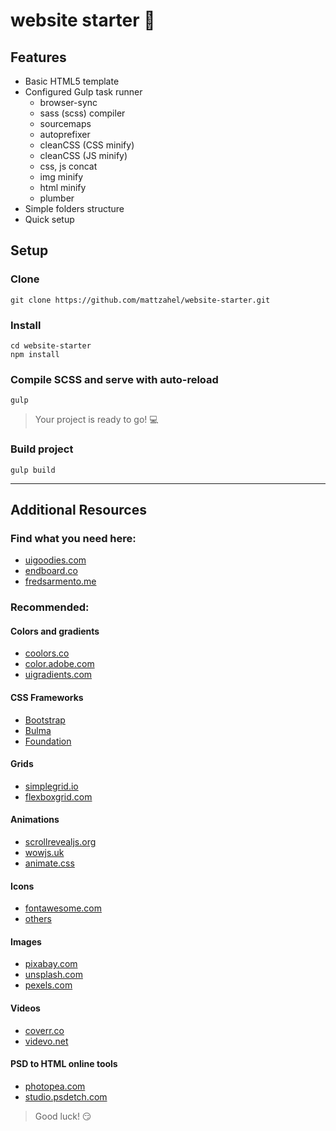 # website starter :open_file_folder:
## Features
- Basic HTML5 template
- Configured Gulp task runner
   - browser-sync
   - sass (scss) compiler
   - sourcemaps
   - autoprefixer
   - cleanCSS (CSS minify)
   - cleanCSS (JS minify)
   - css, js concat
   - img minify
   - html minify
   - plumber
- Simple folders structure 
- Quick setup

## Setup
### Clone
``` 
git clone https://github.com/mattzahel/website-starter.git
```

### Install
```
cd website-starter
npm install
```

### Compile SCSS and serve with auto-reload
```
gulp
```

> Your project is ready to go! :computer:

### Build project
```
gulp build
```

--- 

## Additional Resources
### Find what you need here:
- [uigoodies.com](https://uigoodies.com/)
- [endboard.co](https://enboard.co/frontend/)
- [fredsarmento.me](http://fredsarmento.me/frontend-tools/)

### Recommended:
#### Colors and gradients
- [coolors.co](https://coolors.co/)
- [color.adobe.com](https://color.adobe.com/pl/explore/?filter=most-popular&time=all)
- [uigradients.com](https://uigradients.com/)

#### CSS Frameworks
- [Bootstrap](https://getbootstrap.com/)
- [Bulma](https://bulma.io/)
- [Foundation](https://foundation.zurb.com/)

#### Grids
- [simplegrid.io](https://simplegrid.io/)
- [flexboxgrid.com](http://flexboxgrid.com/)

#### Animations
- [scrollrevealjs.org](https://scrollrevealjs.org/)
- [wowjs.uk](https://wowjs.uk/)
- [animate.css](https://daneden.github.io/animate.css/)

#### Icons
- [fontawesome.com](https://fontawesome.com/)
- [others](https://uigoodies.com/icons-symbols.html)

#### Images
- [pixabay.com](https://pixabay.com)
- [unsplash.com](https://unsplash.com)
- [pexels.com](https://www.pexels.com/)

#### Videos
- [coverr.co](https://coverr.co)
- [videvo.net](https://www.videvo.net/)

#### PSD to HTML online tools
- [photopea.com](https://www.photopea.com)
- [studio.psdetch.com](https://studio.psdetch.com)

> Good luck! :smirk:
